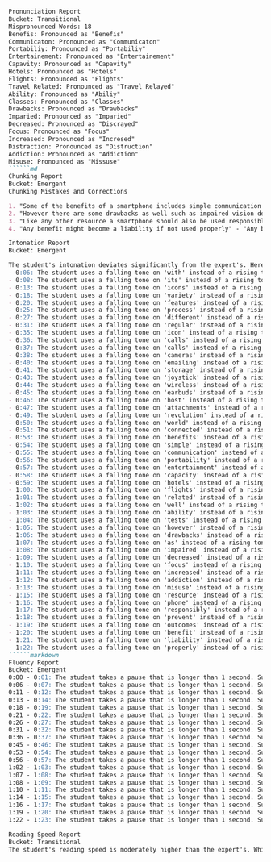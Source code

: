 ```md
Pronunciation Report
Bucket: Transitional
Mispronounced Words: 18
Benefis: Pronounced as "Benefis"
Communicaton: Pronounced as "Communicaton"
Portabiliy: Pronounced as "Portabiliy"
Entertainement: Pronounced as "Entertainement"
Capavity: Pronounced as "Capavity"
Hotels: Pronounced as "Hotels"
Flights: Pronounced as "Flights"
Travel Related: Pronounced as "Travel Relayed"
Ability: Pronounced as "Abiliy"
Classes: Pronounced as "Classes"
Drawbacks: Pronounced as "Drawbacks"
Imparied: Pronounced as "Imparied"
Decreased: Pronounced as "Discrayed"
Focus: Pronounced as "Focus"
Increased: Pronounced as "Incresed"
Distraction: Pronounced as "Distruction"
Addiction: Pronounced as "Addiction"
Misuse: Pronounced as "Missuse"
``````md
Chunking Report
Bucket: Emergent
Chunking Mistakes and Corrections

1. "Some of the benefits of a smartphone includes simple communication portability entertainment the capacity to book hotels flights and other travel-related events as well as the ability to take tests and attend classes" - "Some of the benefits of a smartphone includes simple communication portability entertainment the capacity to book hotels flights and other travel-related events as well as the ability to take tests and attend classes"
2. "However there are some drawbacks as well such as impaired vision decreased focus increased distraction addiction and misuse" - "However there are some drawbacks as well such as impaired vision decreased focus increased distraction addiction and misuse"
3. "Like any other resource a smartphone should also be used responsibly to prevent unfavorable outcomes" - "Like any other resource a smartphone should also be used responsibly to prevent unfavorable outcomes"
4. "Any benefit might become a liability if not used properly" - "Any benefit might become a liability if not used properly" 
``` 
```markdown
Intonation Report
Bucket: Emergent

The student's intonation deviates significantly from the expert's. Here are some examples:
- 0:06: The student uses a falling tone on 'with' instead of a rising tone.
- 0:08: The student uses a falling tone on 'its' instead of a rising tone.
- 0:13: The student uses a falling tone on 'icons' instead of a rising tone.
- 0:18: The student uses a falling tone on 'variety' instead of a rising tone.
- 0:20: The student uses a falling tone on 'features' instead of a rising tone.
- 0:25: The student uses a falling tone on 'process' instead of a rising tone.
- 0:27: The student uses a falling tone on 'different' instead of a rising tone.
- 0:31: The student uses a falling tone on 'regular' instead of a rising tone.
- 0:35: The student uses a falling tone on 'icon' instead of a rising tone.
- 0:36: The student uses a falling tone on 'calls' instead of a rising tone.
- 0:37: The student uses a falling tone on 'calls' instead of a rising tone.
- 0:38: The student uses a falling tone on 'cameras' instead of a rising tone.
- 0:40: The student uses a falling tone on 'emailing' instead of a rising tone.
- 0:41: The student uses a falling tone on 'storage' instead of a rising tone.
- 0:43: The student uses a falling tone on 'joystick' instead of a rising tone.
- 0:44: The student uses a falling tone on 'wireless' instead of a rising tone.
- 0:45: The student uses a falling tone on 'earbuds' instead of a rising tone.
- 0:46: The student uses a falling tone on 'host' instead of a rising tone.
- 0:47: The student uses a falling tone on 'attachments' instead of a rising tone.
- 0:49: The student uses a falling tone on 'revolution' instead of a rising tone.
- 0:50: The student uses a falling tone on 'world' instead of a rising tone.
- 0:51: The student uses a falling tone on 'connected' instead of a rising tone.
- 0:53: The student uses a falling tone on 'benefits' instead of a rising tone.
- 0:54: The student uses a falling tone on 'simple' instead of a rising tone.
- 0:55: The student uses a falling tone on 'communication' instead of a rising tone.
- 0:56: The student uses a falling tone on 'portability' instead of a rising tone.
- 0:57: The student uses a falling tone on 'entertainment' instead of a rising tone.
- 0:58: The student uses a falling tone on 'capacity' instead of a rising tone.
- 0:59: The student uses a falling tone on 'hotels' instead of a rising tone.
- 1:00: The student uses a falling tone on 'flights' instead of a rising tone.
- 1:01: The student uses a falling tone on 'related' instead of a rising tone.
- 1:02: The student uses a falling tone on 'well' instead of a rising tone.
- 1:03: The student uses a falling tone on 'ability' instead of a rising tone.
- 1:04: The student uses a falling tone on 'tests' instead of a rising tone.
- 1:05: The student uses a falling tone on 'however' instead of a rising tone.
- 1:06: The student uses a falling tone on 'drawbacks' instead of a rising tone.
- 1:07: The student uses a falling tone on 'as' instead of a rising tone.
- 1:08: The student uses a falling tone on 'impaired' instead of a rising tone.
- 1:09: The student uses a falling tone on 'decreased' instead of a rising tone.
- 1:10: The student uses a falling tone on 'focus' instead of a rising tone.
- 1:11: The student uses a falling tone on 'increased' instead of a rising tone.
- 1:12: The student uses a falling tone on 'addiction' instead of a rising tone.
- 1:13: The student uses a falling tone on 'misuse' instead of a rising tone.
- 1:15: The student uses a falling tone on 'resource' instead of a rising tone.
- 1:16: The student uses a falling tone on 'phone' instead of a rising tone.
- 1:17: The student uses a falling tone on 'responsibly' instead of a rising tone.
- 1:18: The student uses a falling tone on 'prevent' instead of a rising tone.
- 1:19: The student uses a falling tone on 'outcomes' instead of a rising tone.
- 1:20: The student uses a falling tone on 'benefit' instead of a rising tone.
- 1:21: The student uses a falling tone on 'liability' instead of a rising tone.
- 1:22: The student uses a falling tone on 'properly' instead of a rising tone.
``````markdown
Fluency Report
Bucket: Emergent
0:00 - 0:01: The student takes a pause that is longer than 1 second. Suggest practicing reading at a faster pace and building confidence.
0:06 - 0:07: The student takes a pause that is longer than 1 second. Suggest practicing reading at a faster pace and building confidence.
0:11 - 0:12: The student takes a pause that is longer than 1 second. Suggest practicing reading at a faster pace and building confidence.
0:13 - 0:14: The student takes a pause that is longer than 1 second. Suggest practicing reading at a faster pace and building confidence.
0:18 - 0:19: The student takes a pause that is longer than 1 second. Suggest practicing reading at a faster pace and building confidence.
0:21 - 0:22: The student takes a pause that is longer than 1 second. Suggest practicing reading at a faster pace and building confidence.
0:26 - 0:27: The student takes a pause that is longer than 1 second. Suggest practicing reading at a faster pace and building confidence.
0:31 - 0:32: The student takes a pause that is longer than 1 second. Suggest practicing reading at a faster pace and building confidence.
0:36 - 0:37: The student takes a pause that is longer than 1 second. Suggest practicing reading at a faster pace and building confidence.
0:45 - 0:46: The student takes a pause that is longer than 1 second. Suggest practicing reading at a faster pace and building confidence.
0:53 - 0:54: The student takes a pause that is longer than 1 second. Suggest practicing reading at a faster pace and building confidence.
0:56 - 0:57: The student takes a pause that is longer than 1 second. Suggest practicing reading at a faster pace and building confidence.
1:02 - 1:03: The student takes a pause that is longer than 1 second. Suggest practicing reading at a faster pace and building confidence.
1:07 - 1:08: The student takes a pause that is longer than 1 second. Suggest practicing reading at a faster pace and building confidence.
1:08 - 1:09: The student takes a pause that is longer than 1 second. Suggest practicing reading at a faster pace and building confidence.
1:10 - 1:11: The student takes a pause that is longer than 1 second. Suggest practicing reading at a faster pace and building confidence.
1:14 - 1:15: The student takes a pause that is longer than 1 second. Suggest practicing reading at a faster pace and building confidence.
1:16 - 1:17: The student takes a pause that is longer than 1 second. Suggest practicing reading at a faster pace and building confidence.
1:19 - 1:20: The student takes a pause that is longer than 1 second. Suggest practicing reading at a faster pace and building confidence.
1:22 - 1:23: The student takes a pause that is longer than 1 second. Suggest practicing reading at a faster pace and building confidence.
``` 
```md
Reading Speed Report
Bucket: Transitional
The student's reading speed is moderately higher than the expert's. While the student exhibits a generally faster pace, there are instances of significant speed variations. For example, the student reads the phrase "simple communication" at a much faster rate than the expert, showcasing a potential struggle with pronunciation and fluency.  Similarly, the student's pronunciation of "portability" is considerably slower than the expert's, suggesting a challenge with multisyllabic words. The student demonstrates a noticeable tendency to skip over certain words and phrases, which can be attributed to their rapid reading pace. It's recommended that the student focus on improving fluency and pronunciation for a more seamless reading experience.
```